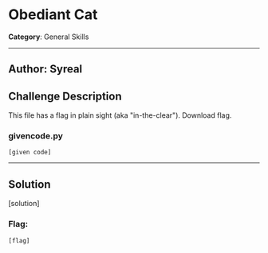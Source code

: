 # Obediant Cat

**Category**: General Skills

----

## Author: Syreal

## Challenge Description
This file has a flag in plain sight (aka "in-the-clear"). Download flag.

### givencode.py
```
[given code]
```

----
## Solution

[solution]


### Flag:
```
[flag]
```


